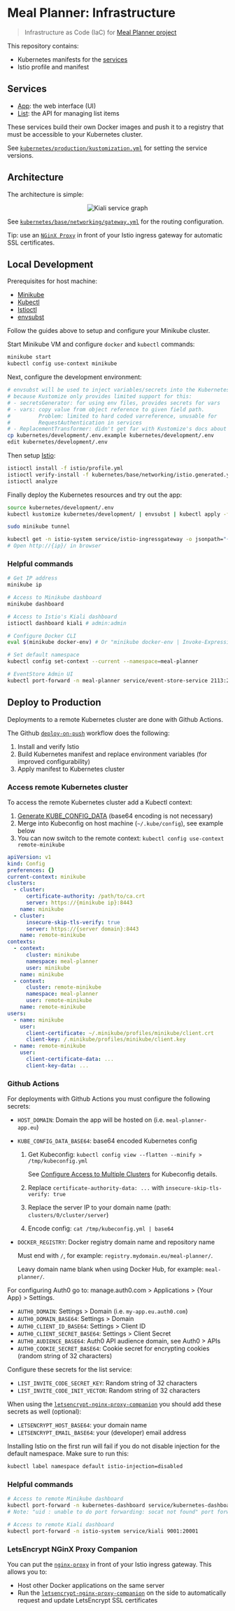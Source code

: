 # Meal Planner: Infrastructure

> Infrastructure as Code (IaC) for [Meal Planner project](https://github.com/users/mauvm/projects/1)

This repository contains:

- Kubernetes manifests for the [services](#services)
- Istio profile and manifest

## Services

- [App](https://github.com/mauvm/meal-planner-app-service/): the web interface (UI)
- [List](https://github.com/mauvm/meal-planner-list-service/): the API for managing list items

These services build their own Docker images and push it to a registry that must be accessible to your Kubernetes cluster.

See [`kubernetes/production/kustomization.yml`](kubernetes/production/kustomization.yml) for setting the service versions.

## Architecture

The architecture is simple:

<p align="center">
  <img src="docs/kiali-service-graph.png" alt="Kiali service graph" />
</p>

See [`kubernetes/base/networking/gateway.yml`](kubernetes/base/networking/gateway.yml) for the routing configuration.

Tip: use an [`NGinX Proxy`](#letsencrypt-nginx-proxy-companion) in front of your Istio ingress gateway for automatic SSL certificates.

## Local Development

Prerequisites for host machine:

- [Minikube](https://kubernetes.io/docs/tasks/tools/install-minikube/)
- [Kubectl](https://kubernetes.io/docs/tasks/tools/install-kubectl/)
- [Istioctl](https://github.com/istio/istio/releases/)
- [envsubst](https://linux.die.net/man/1/envsubst)

Follow the guides above to setup and configure your Minikube cluster.

Start Minikube VM and configure `docker` and `kubectl` commands:

```bash
minikube start
kubectl config use-context minikube
```

Next, configure the development environment:

```bash
# envsubst will be used to inject variables/secrets into the Kubernetes manifest,
# because Kustomize only provides limited support for this:
# - secretsGenerator: for using env files, provides secrets for vars
# - vars: copy value from object reference to given field path.
#         Problem: limited to hard coded varreference, unusable for
#         RequestAuthentication in services
# - ReplacementTransformer: didn't get far with Kustomize's docs about plugin usage
cp kubernetes/development/.env.example kubernetes/development/.env
edit kubernetes/development/.env
```

Then setup [Istio](https://istio.io/):

```bash
istioctl install -f istio/profile.yml
istioctl verify-install -f kubernetes/base/networking/istio.generated.yml
istioctl analyze
```

Finally deploy the Kubernetes resources and try out the app:

```bash
source kubernetes/development/.env
kubectl kustomize kubernetes/development/ | envsubst | kubectl apply -f -

sudo minikube tunnel

kubectl get -n istio-system service/istio-ingressgateway -o jsonpath="{$.spec.clusterIP}"
# Open http://{ip}/ in browser
```

### Helpful commands

```bash
# Get IP address
minikube ip

# Access to Minikube dashboard
minikube dashboard

# Access to Istio's Kiali dashboard
istioctl dashboard kiali # admin:admin

# Configure Docker CLI
eval $(minikube docker-env) # Or "minikube docker-env | Invoke-Expression" on Windows

# Set default namespace
kubectl config set-context --current --namespace=meal-planner

# EventStore Admin UI
kubectl port-forward -n meal-planner service/event-store-service 2113:2113 # admin:changeit
```

## Deploy to Production

Deployments to a remote Kubernetes cluster are done with Github Actions.

The Github [`deploy-on-push`](.github/workflows/deploy-on-push.yml) workflow does the following:

1. Install and verify Istio
2. Build Kubernetes manifest and replace environment variables (for improved configurability)
3. Apply manifest to Kubernetes cluster

### Access remote Kubernetes cluster

To access the remote Kubernetes cluster add a Kubectl context:

1. [Generate KUBE_CONFIG_DATA](#github-actions) (base64 encoding is not necessary)
2. Merge into Kubeconfig on host machine (`~/.kube/config`), see example below
3. You can now switch to the remote context: `kubectl config use-context remote-minikube`

```yml
apiVersion: v1
kind: Config
preferences: {}
current-context: minikube
clusters:
  - cluster:
      certificate-authority: /path/to/ca.crt
      server: https://{minikube ip}:8443
    name: minikube
  - cluster:
      insecure-skip-tls-verify: true
      server: https://{server domain}:8443
    name: remote-minikube
contexts:
  - context:
      cluster: minikube
      namespace: meal-planner
      user: minikube
    name: minikube
  - context:
      cluster: remote-minikube
      namespace: meal-planner
      user: remote-minikube
    name: remote-minikube
users:
  - name: minikube
    user:
      client-certificate: ~/.minikube/profiles/minikube/client.crt
      client-key: /.minikube/profiles/minikube/client.key
  - name: remote-minikube
    user:
      client-certificate-data: ...
      client-key-data: ...
```

### Github Actions

For deployments with Github Actions you must configure the following secrets:

- `HOST_DOMAIN`: Domain the app will be hosted on (i.e. `meal-planner-app.eu`)
- `KUBE_CONFIG_DATA_BASE64`: base64 encoded Kubernetes config

  1. Get Kubeconfig: `kubectl config view --flatten --minify > /tmp/kubeconfig.yml`

     See [Configure Access to Multiple Clusters](https://kubernetes.io/docs/tasks/access-application-cluster/configure-access-multiple-clusters/) for Kubeconfig details.

  2. Replace `certificate-authority-data: ...` with `insecure-skip-tls-verify: true`
  3. Replace the server IP to your domain name (path: `clusters/0/cluster/server`)
  4. Encode config: `cat /tmp/kubeconfig.yml | base64`

- `DOCKER_REGISTRY`: Docker registry domain name and repository name

  Must end with `/`, for example: `registry.mydomain.eu/meal-planner/`.

  Leavy domain name blank when using Docker Hub, for example: `meal-planner/`.

For configuring Auth0 go to: manage.auth0.com > Applications > {Your App} > Settings.

- `AUTH0_DOMAIN`: Settings > Domain (i.e. `my-app.eu.auth0.com`)
- `AUTH0_DOMAIN_BASE64`: Settings > Domain
- `AUTH0_CLIENT_ID_BASE64`: Settings > Client ID
- `AUTH0_CLIENT_SECRET_BASE64`: Settings > Client Secret
- `AUTH0_AUDIENCE_BASE64`: Auth0 API audience domain, see Auth0 > APIs
- `AUTH0_COOKIE_SECRET_BASE64`: Cookie secret for encrypting cookies (random string of 32 characters)

Configure these secrets for the list service:

- `LIST_INVITE_CODE_SECRET_KEY`: Random string of 32 characters
- `LIST_INVITE_CODE_INIT_VECTOR`: Random string of 32 characters

When using the [`letsencrypt-nginx-proxy-companion`](#letsencrypt-nginx-proxy-companion) you should add these secrets as well (optional):

- `LETSENCRYPT_HOST_BASE64`: your domain name
- `LETSENCRYPT_EMAIL_BASE64`: your (developer) email address

Installing Istio on the first run will fail if you do not disable injection for the default namespace. Make sure to run this:

```bash
kubectl label namespace default istio-injection=disabled
```

### Helpful commands

```bash
# Access to remote Minikube dashboard
kubectl port-forward -n kubernetes-dashboard service/kubernetes-dashboard 9000:80
# Note: "uid : unable to do port forwarding: socat not found" port forwarding errors can be resolved by installing socat on the remote machine (yum install socat)

# Access to remote Kiali dashboard
kubectl port-forward -n istio-system service/kiali 9001:20001
```

### LetsEncrypt NGinX Proxy Companion

You can put the [`nginx-proxy`](https://github.com/nginx-proxy/nginx-proxy) in front of your Istio ingress gateway. This allows you to:

- Host other Docker applications on the same server
- Run the [`letsencrypt-nginx-proxy-companion`](https://github.com/nginx-proxy/docker-letsencrypt-nginx-proxy-companion) on the side to automatically request and update LetsEncrypt SSL certificates
